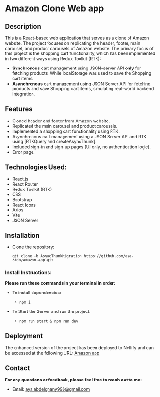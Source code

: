 # Amazon Clone Web app

## Description

This is a React-based web application that serves as a clone of Amazon website. The project focuses on replicating the header, footer, main carousel, and product carousels of Amazon website. The primary focus of this project is the shopping cart functionality, which has been implemented in two different ways using Redux Toolkit 
(RTK): 
  - **Synchronous** cart management using JSON-server API **only** for fetching products. While localStorage was used to save the Shopping cart items.
  - **Asynchronous** cart management using JSON Server API for fetching products and save Shopping cart items, simulating real-world backend integration.

## Features

  - Cloned header and footer from Amazon website.
  - Replicated the main carousel and product carousels.
  - Implemented a shopping cart functionality using RTK.
  - Asynchronous cart management using a JSON Server API and RTK using [RTKQuery and createAsyncThunk].
  - Included sign-in and sign-up pages (UI only, no authentication logic).
  - Error page.

## Technologies Used:

   - React.js
   - React Router
   - Redux Toolkit (RTK)
   - CSS
   - Bootstrap
   - React Icons
   - Axios
   - Vite
   - JSON Server

## Installation

- Clone the repository:

    `git clone -b AsyncThunkMigration https://github.com/aya-3bdo/Amazon-App.git`

### Install Instructions:

   **Please run these commands in your terminal in order:**
   - To install dependencies:
     
      - `npm i`

   - To Start the Server and run the project:

      - `npm run start & npm run dev` 


## Deployment

The enhanced version of the project has been deployed to Netlify and can be accessed at the following URL: [Amazon app](https://.netlify.app)


## Contact
 **For any questions or feedback, please feel free to reach out to me:**

   - Email: aya.abdelghany996@gmail.com 

